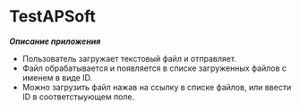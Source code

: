 # TestAPSoft

___Описание приложения___

- Пользователь загружает текстовый файл и отправляет.
- Файл обрабатывается и появляется в списке загруженных файлов с именем в виде ID.
- Можно загрузить файл нажав на ссылку в списке файлов, или ввести ID в соответстыующем поле.
